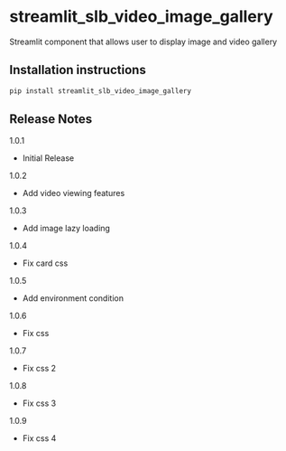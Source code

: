 # streamlit_slb_video_image_gallery

Streamlit component that allows user to display image and video gallery

## Installation instructions

```sh
pip install streamlit_slb_video_image_gallery
```

## Release Notes

1.0.1

- Initial Release

1.0.2

- Add video viewing features

1.0.3

- Add image lazy loading 

1.0.4

- Fix card css 

1.0.5

- Add environment condition

1.0.6

- Fix css

1.0.7

- Fix css 2

1.0.8

- Fix css 3

1.0.9

- Fix css 4